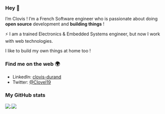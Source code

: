 <!--
**Clovel/Clovel** is a ✨ _special_ ✨ repository because its `README.md` (this file) appears on your GitHub profile.

Here are some ideas to get you started:

- 🔭 I’m currently working on ...
- 🌱 I’m currently learning ...
- 👯 I’m looking to collaborate on ...
- 🤔 I’m looking for help with ...
- 💬 Ask me about ...
- 📫 How to reach me: ...
- 😄 Pronouns: ...
- ⚡ Fun fact: ...
-->

### Hey 👋

I’m Clovis ! I’m a French Software engineer who is passionate about doing **open source** development and **building things** !

⚡ I am a trained Electronics & Embedded Systems engineer, but now I work with web technologies.

I like to build my own things at home too !

### Find me on the web 🌍

- LinkedIn: [clovis-durand](https://www.linkedin.com/in/clovis-durand/)
- Twitter: [@Clovel19](https://twitter.com/Clovel19)

### My GitHub stats

<a href="https://github.com/anuraghazra/github-readme-stats">
  <img align="center" src="https://github-readme-stats.vercel.app/api?username=clovel&count_private=true&show_icons=true&include_all_commits=true&hide_border=true&hide_title=false&theme=dark" />
</a>
<a href="https://github.com/anuraghazra/github-readme-stats">
  <img align="center" src="https://github-readme-stats.vercel.app/api/top-langs/?username=clovel&hide_title=false&hide_border=true&theme=dark&langs_count=10&layout=compact" />
</a>
